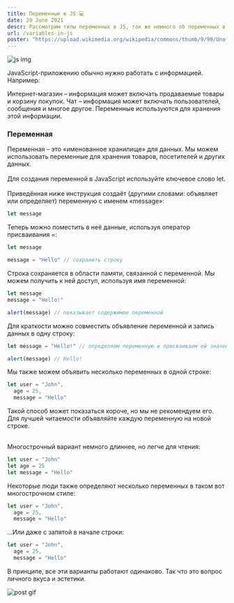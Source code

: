 ```yaml
---
title: Переменные в JS 💻
date: 20 June 2021
descr: Рассмотрим типы переменных в JS, так же немного об переменных в программировании
url: /variables-in-js
poster: "https://upload.wikimedia.org/wikipedia/commons/thumb/9/99/Unofficial_JavaScript_logo_2.svg/1200px-Unofficial_JavaScript_logo_2.svg.png"
---
```


<img src="https://upload.wikimedia.org/wikipedia/commons/thumb/9/99/Unofficial_JavaScript_logo_2.svg/1200px-Unofficial_JavaScript_logo_2.svg.png" alt="js img" />

JavaScript-приложению обычно нужно работать с информацией. Например:

Интернет-магазин – информация может включать продаваемые товары и корзину покупок.
Чат – информация может включать пользователей, сообщения и многое другое.
Переменные используются для хранения этой информации.

<h3>Переменная</h3>
Переменная – это «именованное хранилище» для данных. Мы можем использовать переменные для хранения товаров, посетителей и других данных.

<br/>
<br/>
Для создания переменной в JavaScript используйте ключевое слово let.

<br/>
<br/>
Приведённая ниже инструкция создаёт (другими словами: объявляет или определяет) переменную с именем «message»:

```javascript
let message
```

Теперь можно поместить в неё данные, используя оператор присваивания =:

```javascript
let message

message = "Hello" // сохранить строку
```

Строка сохраняется в области памяти, связанной с переменной. Мы можем получить к ней доступ, используя имя переменной:

```javascript
let message
message = "Hello!"

alert(message) // показывает содержимое переменной
```

Для краткости можно совместить объявление переменной и запись данных в одну строку:

```javascript
let message = "Hello!" // определяем переменную и присваиваем ей значение

alert(message) // Hello!
```

Мы также можем объявить несколько переменных в одной строке:

```javascript
let user = "John",
  age = 25,
  message = "Hello"
```

Такой способ может показаться короче, но мы не рекомендуем его. Для лучшей читаемости объявляйте каждую переменную на новой строке.

<br/>
Многострочный вариант немного длиннее, но легче для чтения:

```javascript
let user = "John"
let age = 25
let message = "Hello"
```

Некоторые люди также определяют несколько переменных в таком вот многострочном стиле:

```javascript
let user = "John",
  age = 25,
  message = "Hello"
```

…Или даже с запятой в начале строки:

```javascript
let user = "John",
  age = 25,
  message = "Hello"
```

В принципе, все эти варианты работают одинаково. Так что это вопрос личного вкуса и эстетики.

<img src="https://media4.giphy.com/media/229ORmLCNmURn1tqnJ/200.gif" alt="post gif" />
